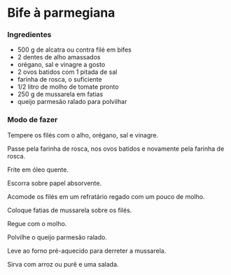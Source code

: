 # Bife à parmegiana

### Ingredientes
 - 500 g de alcatra ou contra filé em bifes
 - 2 dentes de alho amassados
 - orégano, sal e vinagre a gosto
 - 2 ovos batidos com 1 pitada de sal
 - farinha de rosca, o suficiente
 - 1/2 litro de molho de tomate pronto
 - 250 g de mussarela em fatias
 - queijo parmesão ralado para polvilhar

 ### Modo de fazer

Tempere os filés com o alho, orégano, sal e vinagre.

Passe pela farinha de rosca, nos ovos batidos e novamente pela farinha de rosca.

Frite em óleo quente.

Escorra sobre papel absorvente.

Acomode os filés em um refratário regado com um pouco de molho.

Coloque fatias de mussarela sobre os filés.

Regue com o molho.

Polvilhe o queijo parmesão ralado.

Leve ao forno pré-aquecido para derreter a mussarela.

Sirva com arroz ou purê e uma salada.